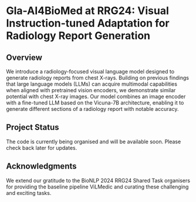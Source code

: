 # Gla-AI4BioMed at RRG24: Visual Instruction-tuned Adaptation for Radiology Report Generation

## Overview

We introduce a radiology-focused visual language model designed to generate radiology reports from chest X-rays. Building on previous findings that large language models (LLMs) can acquire multimodal capabilities when aligned with pretrained vision encoders, we demonstrate similar potential with chest X-ray images. Our model combines an image encoder with a fine-tuned LLM based on the Vicuna-7B architecture, enabling it to generate different sections of a radiology report with notable accuracy.

## Project Status

The code is currently being organised and will be available soon. Please check back later for updates.

## Acknowledgments

We extend our gratitude to the BioNLP 2024 RRG24 Shared Task organisers for providing the baseline pipeline ViLMedic and curating these challenging and exciting tasks.
